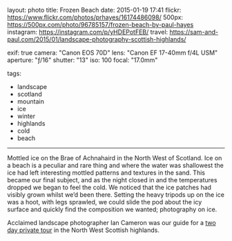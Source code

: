 layout: photo
title: Frozen Beach
date: 2015-01-19 17:41
flickr: https://www.flickr.com/photos/prhayes/16174486098/
500px: https://500px.com/photo/96785157/frozen-beach-by-paul-hayes
instagram: https://instagram.com/p/yHDEPotFEB/
travel: https://sam-and-paul.com/2015/01/landscape-photography-scottish-highlands/

exif: true
camera: "Canon EOS 70D"
lens: "Canon EF 17-40mm f/4L USM"
aperture: "ƒ/16"
shutter: "13"
iso: 100
focal: "17.0mm"

tags:
  - landscape
  - scotland
  - mountain
  - ice
  - winter
  - highlands
  - cold
  - beach
---

Mottled ice on the Brae of Achnahaird in the North West of Scotland. Ice on a beach is a peculiar and rare thing and where the water was shallowest the ice had left interesting mottled patterns and textures in the sand. This became our final subject, and as the night closed in and the temperatures dropped we began to feel the cold. We noticed that the ice patches had visibly grown whilst we’d been there. Setting the heavy tripods up on the ice was a hoot, with legs sprawled, we could slide the pod about the icy surface and quickly find the composition we wanted; photography on ice.

Acclaimed landscape photographer Ian Cameron was our guide for a [two day private tour](https://sam-and-paul.com/2015/01/landscape-photography-scottish-highlands/3/) in the North West Scottish highlands.
